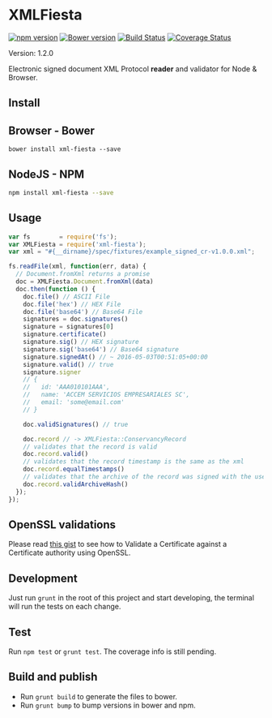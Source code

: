 # XMLFiesta

[![npm version][npm-image]][npm-url]
[![Bower version][bower-image]][bower-url]
[![Build Status][travis-image]][travis-url]
[![Coverage Status][coveralls-image]][coveralls-url]

Version: 1.2.0

Electronic signed document XML Protocol **reader** and validator for Node & Browser.

## Install

## Browser - Bower

```
bower install xml-fiesta --save
```

## NodeJS - NPM

```bash
npm install xml-fiesta --save
```

## Usage

```javascript
var fs        = require('fs');
var XMLFiesta = require('xml-fiesta');
var xml = "#{__dirname}/spec/fixtures/example_signed_cr-v1.0.0.xml";

fs.readFile(xml, function(err, data) {
  // Document.fromXml returns a promise
  doc = XMLFiesta.Document.fromXml(data)
  doc.then(function () {
    doc.file() // ASCII File
    doc.file('hex') // HEX File
    doc.file('base64') // Base64 File
    signatures = doc.signatures()
    signature = signatures[0]
    signature.certificate()
    signature.sig() // HEX signature
    signature.sig('base64') // Base64 signature
    signature.signedAt() // ~ 2016-05-03T00:51:05+00:00
    signature.valid() // true
    signature.signer
    // {
    //   id: 'AAA010101AAA',
    //   name: 'ACCEM SERVICIOS EMPRESARIALES SC',
    //   email: 'some@email.com'
    // }

    doc.validSignatures() // true

    doc.record // -> XMLFiesta::ConservancyRecord
    // validates that the record is valid
    doc.record.valid() 
    // validates that the record timestamp is the same as the xml
    doc.record.equalTimestamps()
    // validates that the archive of the record was signed with the user certificate
    doc.record.validArchiveHash()
  });
});

```

## OpenSSL validations

Please read [this gist](https://gist.github.com/genaromadrid/9075d315e949fb4b3760db5c36c9a8ca) to see how to Validate a Certificate against a Certificate authority using OpenSSL.

## Development

Just run `grunt` in the root of this project and start developing, the terminal will run the tests on each change.

## Test

Run `npm test` or `grunt test`. The coverage info is still pending.

## Build and publish

- Run `grunt build` to generate the files to bower.
- Run `grunt bump` to bump versions in bower and npm.

[npm-url]: https://badge.fury.io/js/xml-fiesta
[npm-image]: https://badge.fury.io/js/xml-fiesta.svg

[bower-image]: https://badge.fury.io/bo/xml-fiesta.svg
[bower-url]: https://badge.fury.io/bo/xml-fiesta

[travis-image]: https://travis-ci.org/Mifiel/xml-fiesta-js.svg?branch=master
[travis-url]: https://travis-ci.org/Mifiel/xml-fiesta-js

[coveralls-image]: https://coveralls.io/repos/github/Mifiel/xml-fiesta-js/badge.svg?branch=master
[coveralls-url]: https://coveralls.io/github/Mifiel/xml-fiesta-js?branch=master

